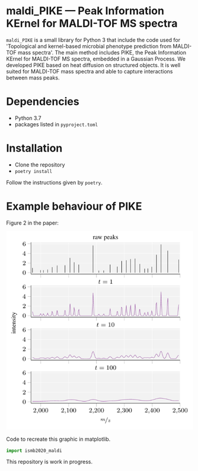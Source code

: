 # maldi_PIKE &mdash; Peak Information KErnel for MALDI-TOF MS spectra

`maldi_PIKE` is a small library for Python 3 that include the code used for 
'Topological and kernel-based microbial phenotype prediction from MALDI-TOF mass 
spectra'. The main method includes PIKE, the Peak Information KErnel for MALDI-TOF MS spectra, 
embedded in a Gaussian Process. We developed PIKE based on heat diffusion on structured 
objects. It is well suited for MALDI-TOF mass spectra and able to capture interactions between
mass peaks.

# Dependencies

- Python 3.7
- packages listed in `pyproject.toml`

# Installation

- Clone the repository
- `poetry install`

Follow the instructions given by `poetry`.

# Example behaviour of PIKE

Figure 2 in the paper:

![PIKE_behaviour](PIKE_behaviour.png)

Code to recreate this graphic in matplotlib.

```python
import ismb2020_maldi
```

This repository is work in progress.

